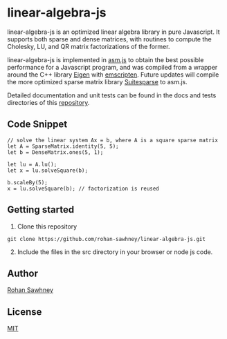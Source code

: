 # linear-algebra-js

linear-algebra-js is an optimized linear algebra library in pure Javascript. It supports
both sparse and dense matrices, with routines to compute the Cholesky, LU, and QR
matrix factorizations of the former.

linear-algebra-js is implemented in [asm.js](http://asmjs.org) to obtain the best possible
performance for a Javascript program, and was compiled from a wrapper around the
C++ library [Eigen](https://eigen.tuxfamily.org) with [emscripten](http://emscripten.org). Future updates will compile the more optimized
sparse matrix library [Suitesparse](http://faculty.cse.tamu.edu/davis/suitesparse.html) to asm.js.

Detailed documentation and unit tests can be found in the docs and tests directories
of this [repository](https://rohan-sawhney.github.io/linear-algebra-js/).

## Code Snippet

```
// solve the linear system Ax = b, where A is a square sparse matrix
let A = SparseMatrix.identity(5, 5);
let b = DenseMatrix.ones(5, 1);

let lu = A.lu();
let x = lu.solveSquare(b);

b.scaleBy(5);
x = lu.solveSquare(b); // factorization is reused
```

## Getting started

1. Clone this repository
```
git clone https://github.com/rohan-sawhney/linear-algebra-js.git
```

2. Include the files in the src directory in your browser or node js code.

## Author

[Rohan Sawhney](http://rohansawhney.io)

## License

[MIT](https://opensource.org/licenses/MIT)
